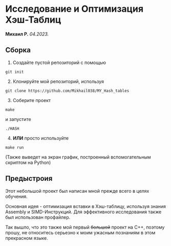 # Исследование и Оптимизация Хэш-Таблиц

**Михаил Р.** _04.2023._

## Сборка

1. Создайте пустой репозиторий с помощью

```
git init
```

2. Клонируйте мой репозиторий, используя

```
git clone https://github.com/Mikhail038/MY_Hash_tables
```

3. Соберите проект
```
make
```
и запустите
```
./HASH
```

4. **ИЛИ** просто используйте
```
make run
```
(Также выведет на экран график, построенный вспомогательным скриптом на Python)

## Предыстроия

Этот небольшой проект был написан мной прежде всего в целях обучения.

Основная идея - оптимизация вставки в Хэш-таблицу, используя знания Assembly и SIMD-Инструкций. Для эффективного исследования также был использован профайлер.

Так вышло, что это также мой первый ~~большой~~ проект на С++, поэтому прошу, не относитесь серьезно к моим ужасным познаниям в этом прекрасном языке.

